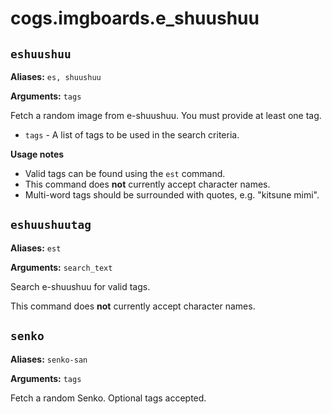 # cogs.imgboards.e_shuushuu

## `eshuushuu`

**Aliases:** `es, shuushuu`

**Arguments:** `tags`

Fetch a random image from e-shuushuu. You must provide at least one tag.

* `tags` - A list of tags to be used in the search criteria.

**Usage notes**

* Valid tags can be found using the `est` command.
* This command does **not** currently accept character names.
* Multi-word tags should be surrounded with quotes, e.g. "kitsune mimi".

## `eshuushuutag`

**Aliases:** `est`

**Arguments:** `search_text`

Search e-shuushuu for valid tags.

This command does **not** currently accept character names.

## `senko`

**Aliases:** `senko-san`

**Arguments:** `tags`

Fetch a random Senko. Optional tags accepted.